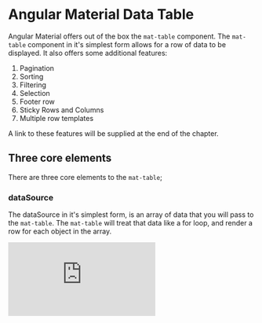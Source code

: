 # Angular Material Data Table

Angular Material offers out of the box the `mat-table` component. The `mat-table` component in it's simplest form allows for a row of data to be displayed. It also offers some additional features: 

1. Pagination
2. Sorting
3. Filtering
4. Selection
5. Footer row
6. Sticky Rows and Columns
7. Multiple row templates

A link to these features will be supplied at the end of the chapter.

## Three core elements 
There are three core elements to the `mat-table`; 

### dataSource
The dataSource in it's simplest form, is an array of data that you will 
pass to the `mat-table`. The `mat-table` will treat that data like a 
for loop, and render a row for each object in the array. 

![](https://github.com/razroo/employee-dashboard-angular/blob/main/libs/ui/common/src/lib/data-table/data-table.component.html#L12-L17)


